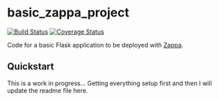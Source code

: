
basic_zappa_project
===================

[![Build Status](https://travis-ci.org/dtnewman/basic_zappa_project.svg?branch=master)](https://travis-ci.org/dtnewman/basic_zappa_project)
[![Coverage Status](https://coveralls.io/repos/github/dtnewman/basic_zappa_project/badge.svg?branch=master)](https://coveralls.io/github/dtnewman/basic_zappa_project?branch=master) 

Code for a basic Flask application to be deployed with [Zappa](https://github.com/Miserlou/Zappa).


Quickstart
----------

This is a work in progress... Getting everything setup first and then I will update the readme file here.
